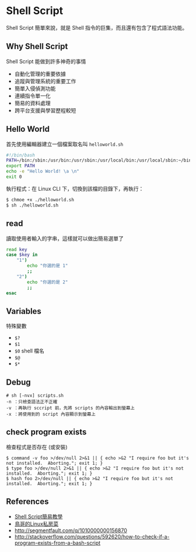 Shell Script
============

Shell Script 簡單來說，就是 Shell 指令的巨集，而且還有包含了程式語法功能。

Why Shell Script
----------------

Shell Script 能做到許多神奇的事情

* 自動化管理的重要依據
* 追蹤與管理系統的重要工作
* 簡單入侵偵測功能
* 連續指令單一化
* 簡易的資料處理
* 跨平台支援與學習歷程較短

## Hello World

首先使用編輯器建立一個檔案取名叫 `helloworld.sh`

```bash
#!/bin/bash
PATH=/bin:/sbin:/usr/bin:/usr/sbin:/usr/local/bin:/usr/local/sbin:~/bin
export PATH
echo -e "Hello World! \a \n"
exit 0
```

執行程式：在 Linux CLI 下，切換到該檔的目錄下，再執行：

```bash
$ chmoe +x ./helloworld.sh
$ sh ./helloworld.sh
```

## read

讀取使用者輸入的字串，這樣就可以做出簡易選單了

```bash
read key
case $key in
    "1")
        echo "你選的是 1"
        ;;
    "2")
        echo "你選的是 2"
        ;;
esac
```

Variables
---------

特殊變數

* `$?`
* `$1`
* `$0` shell 檔名
* `$@`
* `$*`

## Debug

    # sh [-nvx] scripts.sh
    -n ：只檢查語法正不正確
    -v ：再執行 sccript 前，先將 scripts 的內容輸出到螢幕上
    -x ：將使用到的 script 內容顯示到螢幕上

## check program exists

檢查程式是否存在 (或安裝)

```
$ command -v foo >/dev/null 2>&1 || { echo >&2 "I require foo but it's not installed.  Aborting."; exit 1; }
$ type foo >/dev/null 2>&1 || { echo >&2 "I require foo but it's not installed.  Aborting."; exit 1; }
$ hash foo 2>/dev/null || { echo >&2 "I require foo but it's not installed.  Aborting."; exit 1; }
```

References
----------

* [Shell Script簡易教學](http://blog.twtnn.com/2013/12/shell-script.html)
* [鳥哥的Linux私房菜](http://linux.vbird.org/linux_basic/0340bashshell-scripts.php#script_why)
* http://segmentfault.com/q/1010000000156870
* http://stackoverflow.com/questions/592620/how-to-check-if-a-program-exists-from-a-bash-script
